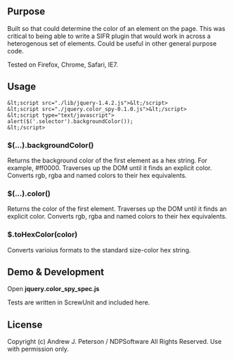 ## Purpose

Built so that could determine the color of an element on the page. This
was critical to being able to write a SIFR plugin that would work
in across a heterogenous set of elements. Could be useful in other
general purpose code.

Tested on Firefox, Chrome, Safari, IE7.


## Usage
    &lt;script src="./lib/jquery-1.4.2.js">&lt;/script>
    &lt;script src="./jquery.color_spy-0.1.0.js">&lt;/script>
    &lt;script type="text/javascript">
    alert($('.selector').backgroundColor());
    &lt;/script>

### $(...).backgroundColor()

Returns the background color of the first element as a hex string. For example, #ff0000.
Traverses up the DOM until it finds an explicit color. Converts rgb, rgba and named colors
to their hex equivalents.

### $(...).color()

Returns the color of the first element. Traverses up the DOM until it finds an explicit color.
Converts rgb, rgba and named colors
to their hex equivalents.

### $.toHexColor(color)

Converts varioius formats to the standard size-color hex string.

## Demo & Development

Open **jquery.color_spy_spec.js**

Tests are written in ScrewUnit and included here.


## License

Copyright (c) Andrew J. Peterson / NDPSoftware  All Rights Reserved. Use with permission only.

